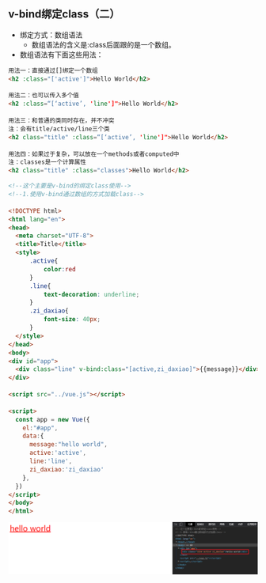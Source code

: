 ## v-bind绑定class（二）

- 绑定方式：数组语法
  - 数组语法的含义是:class后面跟的是一个数组。
- 数组语法有下面这些用法：

```html
用法一：直接通过[]绑定一个数组
<h2 :class="['active']">Hello World</h2>

用法二：也可以传入多个值
<h2 :class=“[‘active’, 'line']">Hello World</h2>

用法三：和普通的类同时存在，并不冲突
注：会有title/active/line三个类
<h2 class="title" :class=“[‘active’, 'line']">Hello World</h2>

用法四：如果过于复杂，可以放在一个methods或者computed中
注：classes是一个计算属性
<h2 class="title" :class="classes">Hello World</h2>
```

```html
<!--这个主要是v-bind的绑定class使用-->
<!--1.使用v-bind通过数组的方式加载class-->

<!DOCTYPE html>
<html lang="en">
<head>
  <meta charset="UTF-8">
  <title>Title</title>
  <style>
      .active{
          color:red
      }
      .line{
          text-decoration: underline;
      }
      .zi_daxiao{
          font-size: 40px;
      }
  </style>
</head>
<body>
<div id="app">
  <div class="line" v-bind:class="[active,zi_daxiao]">{{message}}</div>
</div>

<script src="../vue.js"></script>

<script>
  const app = new Vue({
    el:"#app",
    data:{
      message:"hello world",
      active:'active',
      line:'line',
      zi_daxiao:'zi_daxiao'
    },
  })
</script>
</body>
</html>
```

![Snipaste_2021-08-09_05-35-55](image\Snipaste_2021-08-09_05-35-55.png)

